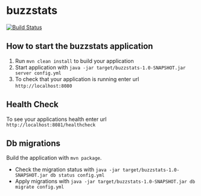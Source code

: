 # buzzstats

[![Build Status](https://travis-ci.org/ngeor/BuzzStats.svg?branch=master)](https://travis-ci.org/ngeor/BuzzStats)

## How to start the buzzstats application

1. Run `mvn clean install` to build your application
1. Start application with
   `java -jar target/buzzstats-1.0-SNAPSHOT.jar server config.yml`
1. To check that your application is running enter url `http://localhost:8080`

## Health Check

To see your applications health enter url `http://localhost:8081/healthcheck`

## Db migrations

Build the application with `mvn package`.

- Check the migration status with
  `java -jar target/buzzstats-1.0-SNAPSHOT.jar db status config.yml`
- Apply migrations with
  `java -jar target/buzzstats-1.0-SNAPSHOT.jar db migrate config.yml`
